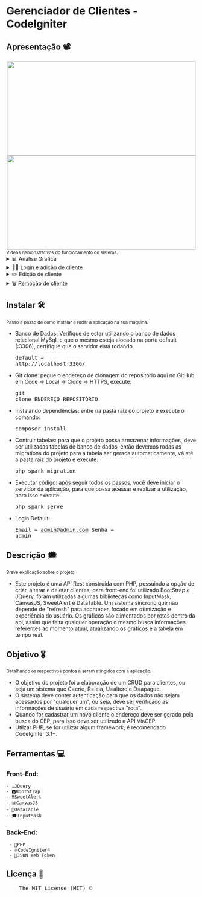 # Gerenciador de Clientes - CodeIgniter
## Apresentação 📽️
<div align="center">
  <img src="https://github.com/yanrodrigues205/AMZMP-CodeIgniter/assets/92941649/a67f3ee9-cfdf-4f95-97c1-8762fd12ca06" width="500" height="250"/>
  <img src="https://github.com/yanrodrigues205/AMZMP-CodeIgniter/assets/92941649/64d8de75-658a-4583-b84d-e2c1cc3dba38" width="500" height="250"/>
</div>
<sub>Vídeos demonstrativos do funcionamento do sistema.</sub>

<details>
  <summary>📊 Análise Gráfica</summary>
https://github.com/yanrodrigues205/AMZMP-CodeIgniter/assets/92941649/b400e17a-9d68-4f67-8166-aace6346db28
</details>

<details>
  <summary>👨‍💻 Login e adição de cliente</summary>
https://github.com/yanrodrigues205/AMZMP-CodeIgniter/assets/92941649/dc50af2a-2383-4cb6-9007-cca98c0ecf92
</details>

<details>
  <summary>✏️ Edição de cliente</summary>
https://github.com/yanrodrigues205/AMZMP-CodeIgniter/assets/92941649/0ea52eb1-2740-410d-a3b5-c330d96ef708
</details>

<details>
  <summary>🗑️ Remoção de cliente</summary>
https://github.com/yanrodrigues205/AMZMP-CodeIgniter/assets/92941649/eed346b4-8217-4cd9-a05c-8fe7d7f0c00f
</details>





## Instalar 🛠️
<sub>Passo a passo de como instalar e rodar a aplicação na sua máquina.</sub>
- Banco de Dados: Verifique de estar utilizando o banco de dados relacional MySql, e que o mesmo esteja alocado na porta default (:3306), certifique que o servidor está rodando. <pre>default = http://localhost:3306/ </pre>
- Git clone: pegue o endereço de clonagem do repositório aqui no GitHub em Code -> Local -> Clone -> HTTPS, execute: <pre>git clone ENDEREÇO_REPOSITÓRIO</pre>
- Instalando dependências: entre na pasta raiz do projeto e execute o comando: <pre>composer install</pre>
- Contruir tabelas: para que o projeto possa armazenar informações, deve ser utilizadas tabelas do banco de dados, então devemos rodas as migrations do projeto para a tabela ser gerada automaticamente, vá até a pasta raiz do projeto e execute: <pre>php spark migration</pre>
- Executar código: após seguir todos os passos, você deve iniciar o servidor da aplicação, para que possa acessar e realizar a utilização, para isso execute: <pre>php spark serve</pre>
- Login Default: <pre>Email = admin@admin.com
 Senha = admin</pre>

 ## Descrição 🗯️
 <sub>Breve explicação sobre o projeto</sub>
 - Este projeto é uma API Rest construída com PHP, possuindo a opção de criar, alterar e deletar clientes, para front-end foi utilizado BootStrap e JQuery, foram utilizadas algumas bibliotecas como InputMask, CanvasJS, SweetAlert e DataTable. Um sistema síncrono que não depende de "refresh" para acontecer, focado em otimização e experiência do usuário. Os gráficos são alimentados por rotas dentro da api, assim que feita qualquer operação o mesmo busca informações referentes ao momento atual, atualizando os grafícos e a tabela em tempo real. 

## Objetivo 🎖️
<sub>Detalhando os respectivos pontos a serem atingidos com a aplicação.</sub>
- O objetivo do projeto foi a elaboração de um CRUD para clientes, ou seja um sistema que C=crie, R=leia, U=altere e D=apague.
- O sistema deve conter autenticação para que os dados não sejam acessados por "qualquer um", ou seja, deve ser verificado as informações de usuário em cada respectiva "rota".
- Quando for cadastrar um novo cliente o endereço deve ser gerado pela busca do CEP, para isso deve ser utilizado a API ViaCEP.
- Utilzar PHP, se for utilizar algum framework, é recomendado CodeIgniter 3.1+.

## Ferramentas 💻
### Front-End:
    - ☕JQuery
    - 🅱️BootStrap
    - ‼️SweetAlert
    - 📊CanvasJS
    - 📅DataTable
    - 🗯️InputMask
### Back-End:
     - 🐘PHP
     - 🔥CodeIgniter4
     - 💱JSON Web Token

## Licença 🔑
  <pre>
    The MIT License (MIT) &copy;
  </pre>
      

  
